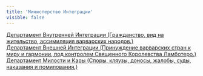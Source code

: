 ```yaml
---
title: 'Министерство Интеграции'
visible: false
---
```


[Департамент Внутренней Интеграции (Гражданство, вид на жительство, ассимиляция варварских народов.)](http://lambopedia.ru/svyashennoe-korolevstvo-lambotero/nashi-ministerstva/ministerstvo-integracii/departament-vnutrennei-integracii)  
[Департамент Внешней Интеграции (Принуждение варварских стран к миру и гармонии, под контролем Священного Королевства Ламботеро.)  ](http://lambopedia.ru/svyashennoe-korolevstvo-lambotero/nashi-ministerstva/ministerstvo-integracii/departament-vneshnei-integracii)  
[Департамент Милости и Кары (Споры, кляузы, доносы, жалобы, суды, наказания и помилования.)  ](http://lambopedia.ru/svyashennoe-korolevstvo-lambotero/nashi-ministerstva/ministerstvo-integracii/departament-milosti-i-kary)